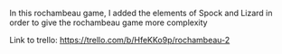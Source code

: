In this rochambeau game, I added the elements of Spock and Lizard in order to give the rochambeau game more complexity

Link to trello: https://trello.com/b/HfeKKo9p/rochambeau-2 